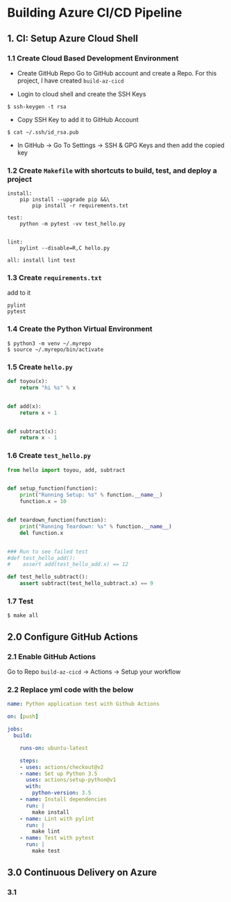 # Building Azure CI/CD Pipeline

## 1. CI: Setup Azure Cloud Shell

### 1.1 Create Cloud Based Development Environment

- Create GitHub Repo
Go to GitHub account and create a Repo. For this project, I have created `build-az-cicd`

- Login to cloud shell and create the SSH Keys

```shell
$ ssh-keygen -t rsa
```

- Copy SSH Key to add it to GitHub Account
```shell
$ cat ~/.ssh/id_rsa.pub
```

- In GitHub -> Go To Settings -> SSH & GPG Keys and then add the copied key

### 1.2 Create `Makefile` with shortcuts to build, test, and deploy a project

```
install:
    pip install --upgrade pip &&\
        pip install -r requirements.txt

test:
    python -m pytest -vv test_hello.py


lint:
    pylint --disable=R,C hello.py

all: install lint test
```

### 1.3 Create `requirements.txt`

add to it
```
pylint
pytest
```

### 1.4 Create the Python Virtual Environment

```
$ python3 -m venv ~/.myrepo
$ source ~/.myrepo/bin/activate
```

### 1.5 Create `hello.py`
```python
def toyou(x):
    return "hi %s" % x


def add(x):
    return x + 1


def subtract(x):
    return x - 1
```

### 1.6 Create `test_hello.py`
```python
from hello import toyou, add, subtract


def setup_function(function):
    print("Running Setup: %s" % function.__name__)
    function.x = 10


def teardown_function(function):
    print("Running Teardown: %s" % function.__name__)
    del function.x


### Run to see failed test
#def test_hello_add():
#    assert add(test_hello_add.x) == 12

def test_hello_subtract():
    assert subtract(test_hello_subtract.x) == 9
```

### 1.7 Test

```
$ make all
```

## 2.0 Configure GitHub Actions

### 2.1 Enable GitHub Actions

Go to Repo `build-az-cicd` -> Actions -> Setup your workflow

### 2.2 Replace yml code with the below

```yaml
name: Python application test with Github Actions

on: [push]

jobs:
  build:

    runs-on: ubuntu-latest

    steps:
    - uses: actions/checkout@v2
    - name: Set up Python 3.5
      uses: actions/setup-python@v1
      with:
        python-version: 3.5
    - name: Install dependencies
      run: |
        make install
    - name: Lint with pylint
      run: |
        make lint
    - name: Test with pytest
      run: |
        make test

```

## 3.0 Continuous Delivery on Azure

### 3.1 